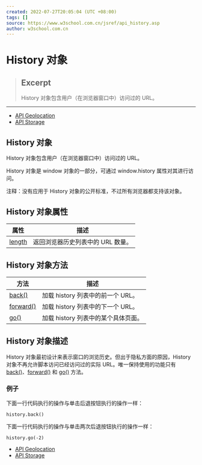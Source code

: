 ```yaml
---
created: 2022-07-27T20:05:04 (UTC +08:00)
tags: []
source: https://www.w3school.com.cn/jsref/api_history.asp
author: w3school.com.cn
---
```


# History 对象

> ## Excerpt
> History 对象包含用户（在浏览器窗口中）访问过的 URL。

---
-   [API Geolocation](https://www.w3school.com.cn/jsref/api_geolocation.asp "Geolocation 对象")
-   [API Storage](https://www.w3school.com.cn/jsref/api_storage.asp "Storage 对象")

## History 对象

History 对象包含用户（在浏览器窗口中）访问过的 URL。

History 对象是 window 对象的一部分，可通过 window.history 属性对其进行访问。

注释：没有应用于 History 对象的公开标准，不过所有浏览器都支持该对象。

## History 对象属性

| 属性 | 描述 |
| --- | --- |
| [length](https://www.w3school.com.cn/jsref/prop_his_length.asp) | 返回浏览器历史列表中的 URL 数量。 |

## History 对象方法

| 方法 | 描述 |
| --- | --- |
| [back()](https://www.w3school.com.cn/jsref/met_his_back.asp) | 加载 history 列表中的前一个 URL。 |
| [forward()](https://www.w3school.com.cn/jsref/met_his_forward.asp) | 加载 history 列表中的下一个 URL。 |
| [go()](https://www.w3school.com.cn/jsref/met_his_go.asp) | 加载 history 列表中的某个具体页面。 |

## History 对象描述

History 对象最初设计来表示窗口的浏览历史。但出于隐私方面的原因，History 对象不再允许脚本访问已经访问过的实际 URL。唯一保持使用的功能只有 [back()](https://www.w3school.com.cn/jsref/met_his_back.asp)、[forward()](https://www.w3school.com.cn/jsref/met_his_forward.asp) 和 [go()](https://www.w3school.com.cn/jsref/met_his_go.asp) 方法。

### 例子

下面一行代码执行的操作与单击后退按钮执行的操作一样：

```
history.back()
```

下面一行代码执行的操作与单击两次后退按钮执行的操作一样：

```
history.go(-2)
```

-   [API Geolocation](https://www.w3school.com.cn/jsref/api_geolocation.asp "Geolocation 对象")
-   [API Storage](https://www.w3school.com.cn/jsref/api_storage.asp "Storage 对象")
